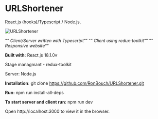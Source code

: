 # URLShortener
React.js (hooks)/Typescript / Node.js.


![URLShortener](https://user-images.githubusercontent.com/44566416/173323427-b61909f4-a320-4b9d-8f17-ce407aa5e33f.gif)

“*” Client/Server written with Typescript“*”
“*” Client using redux-toolkit“*”
“*” Responsive website“*”

__Built with:__
React.js 18.1.0v

Stage managmant - redux-toolkit

Server: Node.js

**Installation:**
git clone https://github.com/RonBouch/URLShortener.git

**Run:**
npm run install-all-deps     

**To start server and client run:**
npm run dev

Open http://localhost:3000 to view it in the browser.
